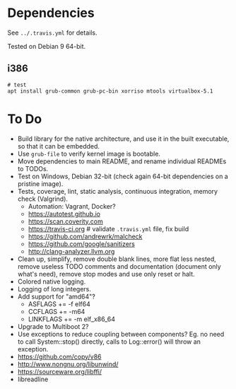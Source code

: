 # Dependencies #

See `../.travis.yml` for details.

Tested on Debian 9 64-bit.

## i386 ##

```
# test
apt install grub-common grub-pc-bin xorriso mtools virtualbox-5.1
```

# To Do #

- Build library for the native architecture, and use it in the built executable, so that it can be embedded.
- Use `grub-file` to verify kernel image is bootable.
- Move dependencies to main README, and rename individual READMEs to TODOs.
- Test on Windows, Debian 32-bit (check again 64-bit dependencies on a pristine image).
- Tests, coverage, lint, static analysis, continuous integration, memory check (Valgrind).
  - Automation: Vagrant, Docker?
  - https://autotest.github.io
  - https://scan.coverity.com
  - https://travis-ci.org # validate `.travis.yml` file, fix build
  - https://github.com/andrewrk/malcheck
  - https://github.com/google/sanitizers
  - http://clang-analyzer.llvm.org
- Clean up, simplify, remove double blank lines, more flat less nested, remove useless TODO comments and documentation (document only what's need), remove stop modes and use only reset or halt.
- Colored native logging.
- Logging of long integers.
- Add support for "amd64"?
  - ASFLAGS += -f elf64
  - CCFLAGS += -m64
  - LINKFLAGS += -m elf_x86_64
- Upgrade to Multiboot 2?
- Use exceptions to reduce coupling between components? Eg. no need to call System::stop() directly, calls to Log::error() will throw an exception.
- https://github.com/copy/v86
- http://www.nongnu.org/libunwind/
- https://sourceware.org/libffi/
- libreadline
